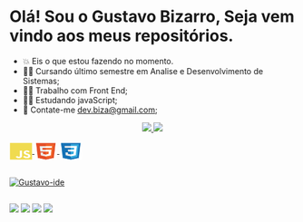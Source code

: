 # Olá! Sou o Gustavo Bizarro, Seja vem vindo aos meus repositórios.
- 💥 Eis o que estou fazendo no momento.
- 👨‍🎓 Cursando último semestre em Analise e Desenvolvimento de Sistemas;
- 👨‍🎓 Trabalho com Front End;
- 👨‍🎓 Estudando javaScript;
- 📧 Contate-me dev.biza@gmail.com;

<div align="center">
  <a href="https://github.com/Gustavo Dev1Bizarro">
  <img height="180em" src="https://github-readme-stats.vercel.app/api?username=Dev1Bizarro&show_icons=true&theme=dark&include_all_commits=true&count_private=true"/>
  <img height="180em" src="https://github-readme-stats.vercel.app/api/top-langs/?username=Dev1Bizarro&layout=compact&langs_count=7&theme=dark"/>
</div>

<div style="display: inline_block"><br>
  <img align="center" alt="Gustavo-Js" height="30" width="40" src="https://raw.githubusercontent.com/devicons/devicon/master/icons/javascript/javascript-plain.svg">  
  <img align="center" alt="Gustavo-HTML" height="30" width="40" src="https://raw.githubusercontent.com/devicons/devicon/master/icons/html5/html5-original.svg">
  <img align="center" alt="Gustavo-CSS" height="30" width="40" src="https://raw.githubusercontent.com/devicons/devicon/master/icons/css3/css3-original.svg">
</div>
  
 ##
  
 <div>
   <img align="center" alt="Gustavo-ide" height="30" width="120" src="https://img.shields.io/badge/Visual_Studio-5C2D91?style=for-the-badge&logo=visual%20studio&logoColor=white">
   </div>
  
 ##
  
<div> 
  
  <a href="https://instagram.com/dev.Bizarro" target="_blank"><img src="https://img.shields.io/badge/-Instagram-%23E4405F?style=for-the-badge&logo=instagram&logoColor=white" target="_blank"></a>
 	<a href = "mailto:dev.biza@gmail.com"><img src="https://img.shields.io/badge/-Gmail-%23333?style=for-the-badge&logo=gmail&logoColor=white" target="_blank"></a>
  <a href="https://www.linkedin.com/in/gustavo-bizarro-lombardo-103baa21b/" target="_blank"><img src="https://img.shields.io/badge/-LinkedIn-%230077B5?style=for-the-badge&logo=linkedin&logoColor=white" target="_blank"></a>
  <a href="https://discord.com/channels/@meGustavobizarro#5926" target="_blank"><img src="https://img.shields.io/badge/Discord-7289DA?style=for-the-badge&logo=discord&logoColor=white" target="_blank"></a>
  </div>
